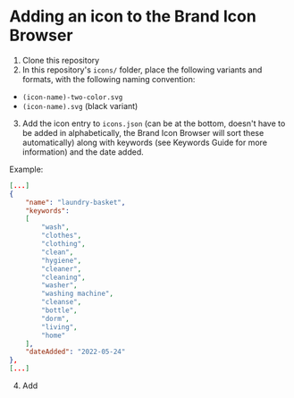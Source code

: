 # Adding an icon to the Brand Icon Browser

1. Clone this repository
2. In this repository's `icons/` folder, place the following variants and formats, with the following naming convention:
- `(icon-name)-two-color.svg`
- `(icon-name).svg` (black variant)
3. Add the icon entry to `icons.json` (can be at the bottom, doesn't have to be added in alphabetically, the Brand Icon Browser will sort these automatically) along with keywords (see Keywords Guide for more information) and the date added.

Example: 

```json
[...]
{
    "name": "laundry-basket",
    "keywords":
    [
        "wash",
        "clothes",
        "clothing",
        "clean",
        "hygiene",
        "cleaner",
        "cleaning",
        "washer",
        "washing machine",
        "cleanse",
        "bottle",
        "dorm",
        "living",
        "home"
    ],
    "dateAdded": "2022-05-24"
},
[...]
```
4. Add 

